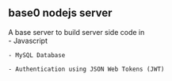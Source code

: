 ## base0 nodejs server

A base server to build server side code in  
	- Javascript  
  
	- MySQL Database  
  
	- Authentication using JSON Web Tokens (JWT)  